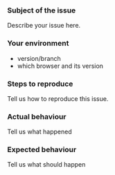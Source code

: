 ### Subject of the issue
Describe your issue here.

### Your environment
* version/branch 
* which browser and its version

### Steps to reproduce
Tell us how to reproduce this issue.

### Actual behaviour
Tell us what happened

### Expected behaviour
Tell us what should happen

